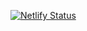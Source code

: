 [![Netlify Status](https://api.netlify.com/api/v1/badges/db58a344-1678-405b-b961-9af9d02b2b2a/deploy-status)](https://app.netlify.com/sites/inspiring-mayer-400fcf/deploys)

